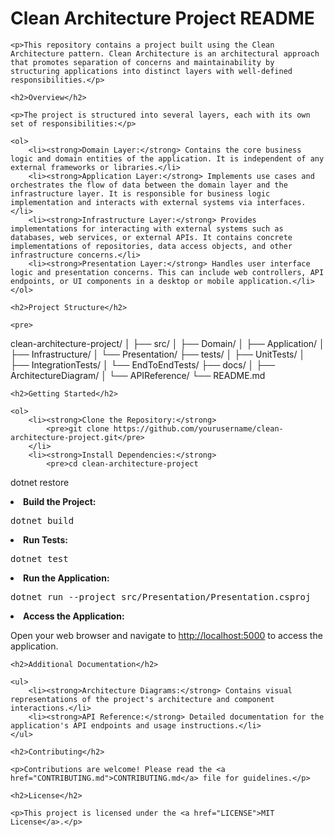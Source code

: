 <!DOCTYPE html>
<html lang="en">
<head>
    <meta charset="UTF-8">
    <meta name="viewport" content="width=device-width, initial-scale=1.0">
  
</head>
<body>
    <h1>Clean Architecture Project README</h1>

    <p>This repository contains a project built using the Clean Architecture pattern. Clean Architecture is an architectural approach that promotes separation of concerns and maintainability by structuring applications into distinct layers with well-defined responsibilities.</p>

    <h2>Overview</h2>

    <p>The project is structured into several layers, each with its own set of responsibilities:</p>

    <ol>
        <li><strong>Domain Layer:</strong> Contains the core business logic and domain entities of the application. It is independent of any external frameworks or libraries.</li>
        <li><strong>Application Layer:</strong> Implements use cases and orchestrates the flow of data between the domain layer and the infrastructure layer. It is responsible for business logic implementation and interacts with external systems via interfaces.</li>
        <li><strong>Infrastructure Layer:</strong> Provides implementations for interacting with external systems such as databases, web services, or external APIs. It contains concrete implementations of repositories, data access objects, and other infrastructure concerns.</li>
        <li><strong>Presentation Layer:</strong> Handles user interface logic and presentation concerns. This can include web controllers, API endpoints, or UI components in a desktop or mobile application.</li>
    </ol>

    <h2>Project Structure</h2>

    <pre>
clean-architecture-project/
│
├── src/
│   ├── Domain/
│   ├── Application/
│   ├── Infrastructure/
│   └── Presentation/
├── tests/
│   ├── UnitTests/
│   ├── IntegrationTests/
│   └── EndToEndTests/
├── docs/
│   ├── ArchitectureDiagram/
│   └── APIReference/
└── README.md
    </pre>

    <h2>Getting Started</h2>

    <ol>
        <li><strong>Clone the Repository:</strong> 
            <pre>git clone https://github.com/yourusername/clean-architecture-project.git</pre>
        </li>
        <li><strong>Install Dependencies:</strong> 
            <pre>cd clean-architecture-project
dotnet restore</pre>
        </li>
        <li><strong>Build the Project:</strong> 
            <pre>dotnet build</pre>
        </li>
        <li><strong>Run Tests:</strong> 
            <pre>dotnet test</pre>
        </li>
        <li><strong>Run the Application:</strong> 
            <pre>dotnet run --project src/Presentation/Presentation.csproj</pre>
        </li>
        <li><strong>Access the Application:</strong> 
            <p>Open your web browser and navigate to <a href="http://localhost:5000">http://localhost:5000</a> to access the application.</p>
        </li>
    </ol>

    <h2>Additional Documentation</h2>

    <ul>
        <li><strong>Architecture Diagrams:</strong> Contains visual representations of the project's architecture and component interactions.</li>
        <li><strong>API Reference:</strong> Detailed documentation for the application's API endpoints and usage instructions.</li>
    </ul>

    <h2>Contributing</h2>

    <p>Contributions are welcome! Please read the <a href="CONTRIBUTING.md">CONTRIBUTING.md</a> file for guidelines.</p>

    <h2>License</h2>

    <p>This project is licensed under the <a href="LICENSE">MIT License</a>.</p>
</body>
</html>
